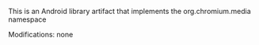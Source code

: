 
This is an Android library artifact that implements the org.chromium.media namespace

Modifications: none
